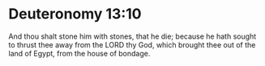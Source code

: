 # Deuteronomy 13:10

And thou shalt stone him with stones, that he die; because he hath sought to thrust thee away from the LORD thy God, which brought thee out of the land of Egypt, from the house of bondage.